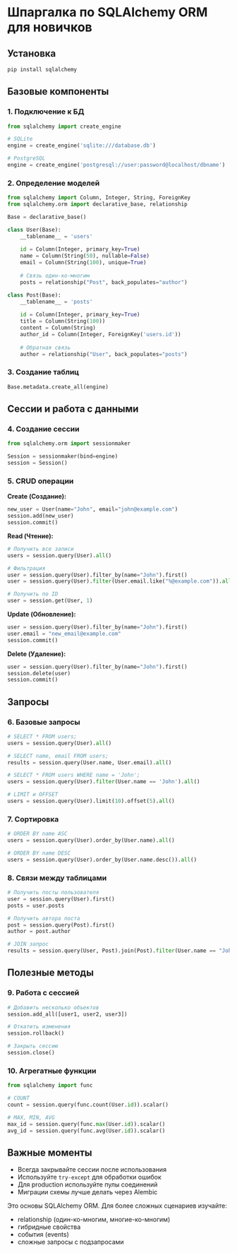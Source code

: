 # Шпаргалка по SQLAlchemy ORM для новичков

## Установка
```bash
pip install sqlalchemy
```

## Базовые компоненты

### 1. Подключение к БД
```python
from sqlalchemy import create_engine

# SQLite
engine = create_engine('sqlite:///database.db')

# PostgreSQL
engine = create_engine('postgresql://user:password@localhost/dbname')
```

### 2. Определение моделей
```python
from sqlalchemy import Column, Integer, String, ForeignKey
from sqlalchemy.orm import declarative_base, relationship

Base = declarative_base()

class User(Base):
    __tablename__ = 'users'
    
    id = Column(Integer, primary_key=True)
    name = Column(String(50), nullable=False)
    email = Column(String(100), unique=True)
    
    # Связь один-ко-многим
    posts = relationship("Post", back_populates="author")

class Post(Base):
    __tablename__ = 'posts'
    
    id = Column(Integer, primary_key=True)
    title = Column(String(100))
    content = Column(String)
    author_id = Column(Integer, ForeignKey('users.id'))
    
    # Обратная связь
    author = relationship("User", back_populates="posts")
```

### 3. Создание таблиц
```python
Base.metadata.create_all(engine)
```

## Сессии и работа с данными

### 4. Создание сессии
```python
from sqlalchemy.orm import sessionmaker

Session = sessionmaker(bind=engine)
session = Session()
```

### 5. CRUD операции

**Create (Создание):**
```python
new_user = User(name="John", email="john@example.com")
session.add(new_user)
session.commit()
```

**Read (Чтение):**
```python
# Получить все записи
users = session.query(User).all()

# Фильтрация
user = session.query(User).filter_by(name="John").first()
user = session.query(User).filter(User.email.like("%@example.com")).all()

# Получить по ID
user = session.get(User, 1)
```

**Update (Обновление):**
```python
user = session.query(User).filter_by(name="John").first()
user.email = "new_email@example.com"
session.commit()
```

**Delete (Удаление):**
```python
user = session.query(User).filter_by(name="John").first()
session.delete(user)
session.commit()
```

## Запросы

### 6. Базовые запросы
```python
# SELECT * FROM users;
users = session.query(User).all()

# SELECT name, email FROM users;
results = session.query(User.name, User.email).all()

# SELECT * FROM users WHERE name = 'John';
users = session.query(User).filter(User.name == 'John').all()

# LIMIT и OFFSET
users = session.query(User).limit(10).offset(5).all()
```

### 7. Сортировка
```python
# ORDER BY name ASC
users = session.query(User).order_by(User.name).all()

# ORDER BY name DESC
users = session.query(User).order_by(User.name.desc()).all()
```

### 8. Связи между таблицами
```python
# Получить посты пользователя
user = session.query(User).first()
posts = user.posts

# Получить автора поста
post = session.query(Post).first()
author = post.author

# JOIN запрос
results = session.query(User, Post).join(Post).filter(User.name == "John").all()
```

## Полезные методы

### 9. Работа с сессией
```python
# Добавить несколько объектов
session.add_all([user1, user2, user3])

# Откатить изменения
session.rollback()

# Закрыть сессию
session.close()
```

### 10. Агрегатные функции
```python
from sqlalchemy import func

# COUNT
count = session.query(func.count(User.id)).scalar()

# MAX, MIN, AVG
max_id = session.query(func.max(User.id)).scalar()
avg_id = session.query(func.avg(User.id)).scalar()
```

## Важные моменты

- Всегда закрывайте сессии после использования
- Используйте `try-except` для обработки ошибок
- Для production используйте пулы соединений
- Миграции схемы лучше делать через Alembic

Это основы SQLAlchemy ORM. Для более сложных сценариев изучайте:
- relationship (один-ко-многим, многие-ко-многим)
- гибридные свойства
- события (events)
- сложные запросы с подзапросами